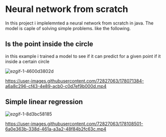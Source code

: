 # Neural network from scratch
In this project i implelemnted a neural network from scratch in java. The model is caple of solving simple problems.
like the following.
## Is the point inside the circle
in this example i trained a model to see if it can predict for a given point if it inside a certain circle

![ezgif-1-4600d3802d](https://user-images.githubusercontent.com/72827063/178108311-066b4192-4250-4bfa-94fc-66f5e8d7b0f5.gif)

https://user-images.githubusercontent.com/72827063/178071384-a6a8c296-cf43-4e89-acb0-c0d7ef9b000d.mp4

## Simple linear regression

![ezgif-1-8d3bc58185](https://user-images.githubusercontent.com/72827063/178108562-7724e659-b519-43f7-a94e-e0d68e83495c.gif)

https://user-images.githubusercontent.com/72827063/178108501-6a0e363b-338d-461a-a3a2-48f84b2fc63c.mp4

